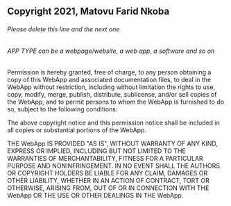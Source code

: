 ## Copyright 2021, Matovu Farid Nkoba

###### Please delete this line and the next one
###### APP TYPE can be a webpage/website, a web app, a software and so on

Permission is hereby granted, free of charge, to any person obtaining a copy of this WebApp and associated documentation files, to deal in the WebApp without restriction, including without limitation the rights to use, copy, modify, merge, publish, distribute, sublicense, and/or sell copies of the WebApp, and to permit persons to whom the WebApp is furnished to do so, subject to the following conditions:

The above copyright notice and this permission notice shall be included in all copies or substantial portions of the WebApp.

THE WebApp IS PROVIDED "AS IS", WITHOUT WARRANTY OF ANY KIND, EXPRESS OR IMPLIED, INCLUDING BUT NOT LIMITED TO THE WARRANTIES OF MERCHANTABILITY, FITNESS FOR A PARTICULAR PURPOSE AND NONINFRINGEMENT. IN NO EVENT SHALL THE AUTHORS OR COPYRIGHT HOLDERS BE LIABLE FOR ANY CLAIM, DAMAGES OR OTHER LIABILITY, WHETHER IN AN ACTION OF CONTRACT, TORT OR OTHERWISE, ARISING FROM, OUT OF OR IN CONNECTION WITH THE WebApp OR THE USE OR OTHER DEALINGS IN THE WebApp.
